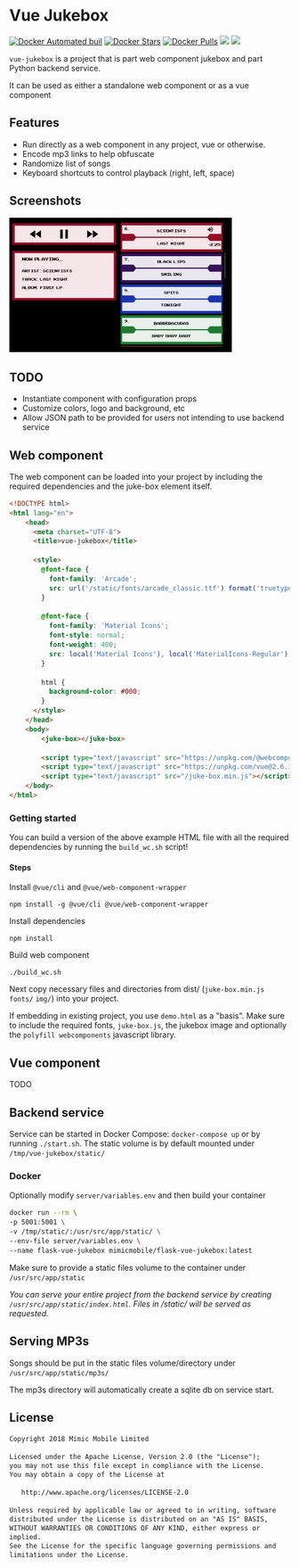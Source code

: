 # Vue Jukebox

[![Docker Automated buil](https://img.shields.io/docker/automated/mimicmobile/flask-vue-jukebox.svg)](https://hub.docker.com/r/mimicmobile/flask-vue-jukebox/)
[![Docker Stars](https://img.shields.io/docker/stars/mimicmobile/flask-vue-jukebox.svg)](https://hub.docker.com/r/mimicmobile/flask-vue-jukebox/)
[![Docker Pulls](https://img.shields.io/docker/pulls/mimicmobile/flask-vue-jukebox.svg)](https://hub.docker.com/r/mimicmobile/flask-vue-jukebox/)
[![](https://images.microbadger.com/badges/image/mimicmobile/flask-vue-jukebox.svg)](https://microbadger.com/images/mimicmobile/flask-vue-jukebox "Get your own image badge on microbadger.com")
[![](https://images.microbadger.com/badges/commit/mimicmobile/flask-vue-jukebox.svg)](https://microbadger.com/images/mimicmobile/flask-vue-jukebox "Get your own commit badge on microbadger.com")


`vue-jukebox` is a project that is part web component jukebox and part Python backend service.

It can be used as either a standalone web component or as a vue component

## Features
- Run directly as a web component in any project, vue or otherwise.
- Encode mp3 links to help obfuscate
- Randomize list of songs
- Keyboard shortcuts to control playback (right, left, space)

## Screenshots
<a href="screenshot.png"><img src="screenshot.png" width="400"></a>

## TODO
- Instantiate component with configuration props
- Customize colors, logo and background, etc
- Allow JSON path to be provided for users not intending to use backend service

## Web component 
The web component can be loaded into your project by including the required dependencies and the juke-box element itself.
```html
<!DOCTYPE html>
<html lang="en">
    <head>
      <meta charset="UTF-8">
      <title>vue-jukebox</title>

      <style>
        @font-face {
          font-family: 'Arcade';
          src: url('/static/fonts/arcade_classic.ttf') format('truetype');
        }

        @font-face {
          font-family: 'Material Icons';
          font-style: normal;
          font-weight: 400;
          src: local('Material Icons'), local('MaterialIcons-Regular'), url('/static/fonts/material-icons.woff2') format('woff2');
        }

        html {
          background-color: #000;
        }
      </style>
    </head>
    <body>
        <juke-box></juke-box>

        <script type="text/javascript" src="https://unpkg.com/@webcomponents/webcomponentsjs@2.3.0/webcomponents-loader.js"></script>
        <script type="text/javascript" src="https://unpkg.com/vue@2.6.10/dist/vue.runtime.min.js"></script>
        <script type="text/javascript" src="/juke-box.min.js"></script>
    </body>
</html>

```
### Getting started
You can build a version of the above example HTML file with all the required dependencies by running the `build_wc.sh` script!

#### Steps

Install `@vue/cli` and `@vue/web-component-wrapper`

    npm install -g @vue/cli @vue/web-component-wrapper
Install dependencies

    npm install
Build web component

    ./build_wc.sh
Next copy necessary files and directories from dist/ (`juke-box.min.js` `fonts/` `img/`) into your project.

If embedding in existing project, you use `demo.html` as a "basis".  Make sure to include the required fonts, `juke-box.js`, the jukebox image and optionally the `polyfill webcomponents` javascript library.

## Vue component
TODO

## Backend service
Service can be started in Docker Compose: `docker-compose up` or by running `./start.sh`.  The static volume is by default mounted under `/tmp/vue-jukebox/static/`

### Docker
Optionally modify `server/variables.env` and then build your container
```bash
docker run --rm \
-p 5001:5001 \
-v /tmp/static/:/usr/src/app/static/ \
--env-file server/variables.env \
--name flask-vue-jukebox mimicmobile/flask-vue-jukebox:latest
```

Make sure to provide a static files volume to the container under `/usr/src/app/static`

_You can serve your entire project from the backend service by creating `/usr/src/app/static/index.html`.  Files in /static/ will be served as requested._


## Serving MP3s
Songs should be put in the static files volume/directory under `/usr/src/app/static/mp3s/`

The mp3s directory will automatically create a sqlite db on service start.

## License

    Copyright 2018 Mimic Mobile Limited

    Licensed under the Apache License, Version 2.0 (the "License");
    you may not use this file except in compliance with the License.
    You may obtain a copy of the License at

       http://www.apache.org/licenses/LICENSE-2.0

    Unless required by applicable law or agreed to in writing, software
    distributed under the License is distributed on an "AS IS" BASIS,
    WITHOUT WARRANTIES OR CONDITIONS OF ANY KIND, either express or implied.
    See the License for the specific language governing permissions and
    limitations under the License.
